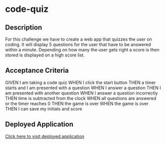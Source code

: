 # code-quiz

## Description
For this challenge we have to create a web app that quizzes the user on coding.
It will display 5 questions for the user that have to be answered within a minute.
Depending on how many the user gets right a score is then stored is displayed on
a high score list.

## Acceptance Criteria
GIVEN I am taking a code quiz WHEN I click the start button THEN a timer starts and I am presented with a question WHEN I answer a question THEN I am presented with another question WHEN I answer a question incorrectly THEN time is subtracted from the clock WHEN all questions are answered or the timer reaches 0 THEN the game is over WHEN the game is over THEN I can save my initials and score

## Deployed Application
[Click here to visit deployed application](https://sblangeres1.github.io/code-quiz/)